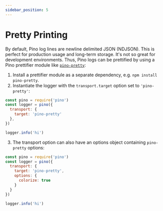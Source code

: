 ```yaml
---
sidebar_position: 5
---
```


# Pretty Printing

By default, Pino log lines are newline delimited JSON (NDJSON). This is perfect
for production usage and long-term storage. It's not so great for development
environments. Thus, Pino logs can be prettified by using a Pino prettifier
module like [`pino-pretty`][pp]:

1. Install a prettifier module as a separate dependency, e.g. `npm install pino-pretty`.
2. Instantiate the logger with the `transport.target` option set to `'pino-pretty'`:

  ```js
  const pino = require('pino')
  const logger = pino({
    transport: {
      target: 'pino-pretty'
    },
  })

  logger.info('hi')
  ```

3. The transport option can also have an options object containing `pino-pretty` options:

  ```js
  const pino = require('pino')
  const logger = pino({
    transport: {
      target: 'pino-pretty',
      options: {
        colorize: true
      }
    }
  })

  logger.info('hi')
  ```

  [pp]: https://github.com/pinojs/pino-pretty
